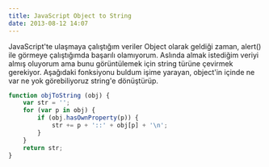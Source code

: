 ```yaml
---
title: JavaScript Object to String
date: 2013-08-12 14:07
---
```


JavaScript'te ulaşmaya çalıştığım veriler Object olarak geldiği zaman, alert() ile görmeye çalıştığımda başarılı olamıyorum. Aslında almak istediğim veriyi almış oluyorum ama bunu görüntülemek için string türüne çevirmek gerekiyor. Aşağıdaki fonksiyonu buldum işime yarayan, object'in içinde ne var ne yok görebiliyoruz string'e dönüştürüp.

<!--more-->

```javascript
function objToString (obj) {
    var str = '';
    for (var p in obj) {
        if (obj.hasOwnProperty(p)) {
            str += p + '::' + obj[p] + '\n';
        }
    }
    return str;
}
```
